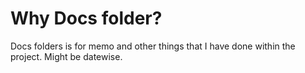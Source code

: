 # Why Docs folder?
Docs folders is for memo and other things that I have done within the project. Might be datewise.